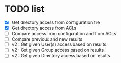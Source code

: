# TODO list
- [x] Get directory access from configuration file
- [x] Get directory access from ACLs
- [ ] Compare access from configuration and from ACLs
- [ ] Compare previous and new results
- [ ] v2 : Get given User(s) access based on results
- [ ] v2 : Get given Group access based on results
- [ ] v2 : Get given Directory access based on results